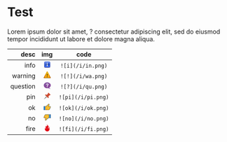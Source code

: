 <link rel="stylesheet" type="text/css" href="/technote/my.css" />

# Test

Lorem ipsum dolor sit amet, <span class="r">?</span> consectetur adipiscing elit, sed do eiusmod tempor incididunt ut labore et dolore magna aliqua. 

desc    |  img  | code 
 ---:    | :---: | :---:
info     | ![i](/i/in.png) | `![i](/i/in.png)`
warning  | ![!](/i/wa.png) | `![!](/i/wa.png)`
question | ![?](/i/qu.png) | `![?](/i/qu.png)`
pin      | ![pi](/i/pi.png) | `![pi](/i/pi.png)`
ok       | ![ok](/i/ok.png) | `![ok](/i/ok.png)`
no       | ![no](/i/no.png) | `![no](/i/no.png)`
fire     | ![fi](/i/fi.png) | `![fi](/i/fi.png)`
